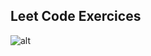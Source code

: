 Leet Code Exercices
------------------------------

![alt](https://imgs.search.brave.com/grN_NOtWgEBij3AS6X7dV_2lyUZiJUi3eVUAK7ZVm_4/rs:fit:400:225:1/g:ce/aHR0cHM6Ly90c2Uz/Lm1tLmJpbmcubmV0/L3RoP2lkPU9JUC5t/RGJWaENoZFBMMHZM/cmxPZHFHaUF3QUFB/QSZwaWQ9QXBp)
